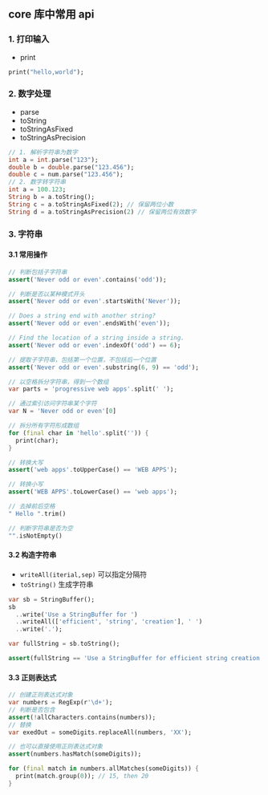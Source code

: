## core 库中常用 api

### 1. 打印输入

- print

```dart
print("hello,world");
```

### 2. 数字处理

- parse
- toString
- toStringAsFixed
- toStringAsPrecision

```dart
// 1. 解析字符串为数字
int a = int.parse("123");
double b = double.parse("123.456");
double c = num.parse("123.456");
// 2. 数字转字符串
int a = 100.123;
String b = a.toString();
String c = a.toStringAsFixed(2); // 保留两位小数
String d = a.toStringAsPrecision(2) // 保留两位有效数字
```

### 3. 字符串

#### 3.1 常用操作

```dart
// 判断包括子字符串
assert('Never odd or even'.contains('odd'));

// 判断是否以某种模式开头
assert('Never odd or even'.startsWith('Never'));

// Does a string end with another string?
assert('Never odd or even'.endsWith('even'));

// Find the location of a string inside a string.
assert('Never odd or even'.indexOf('odd') == 6);

// 提取子字符串，包括第一个位置，不包括后一个位置
assert('Never odd or even'.substring(6, 9) == 'odd');

// 以空格拆分字符串，得到一个数组
var parts = 'progressive web apps'.split(' ');

// 通过索引访问字符串某个字符
var N = 'Never odd or even'[0]

// 拆分所有字符形成数组
for (final char in 'hello'.split('')) {
  print(char);
}

// 转换大写
assert('web apps'.toUpperCase() == 'WEB APPS');

// 转换小写
assert('WEB APPS'.toLowerCase() == 'web apps');

// 去掉前后空格
" Hello ".trim()

// 判断字符串是否为空
"".isNotEmpty()
```

#### 3.2 构造字符串

- `writeAll(iterial,sep)` 可以指定分隔符
- `toString()` 生成字符串

```dart
var sb = StringBuffer();
sb
  ..write('Use a StringBuffer for ')
  ..writeAll(['efficient', 'string', 'creation'], ' ')
  ..write('.');

var fullString = sb.toString();

assert(fullString == 'Use a StringBuffer for efficient string creation.');
```

#### 3.3 正则表达式

```dart
// 创建正则表达式对象
var numbers = RegExp(r'\d+');
// 判断是否包含
assert(!allCharacters.contains(numbers));
// 替换
var exedOut = someDigits.replaceAll(numbers, 'XX');

// 也可以直接使用正则表达式对象
assert(numbers.hasMatch(someDigits));

for (final match in numbers.allMatches(someDigits)) {
  print(match.group(0)); // 15, then 20
}
```
